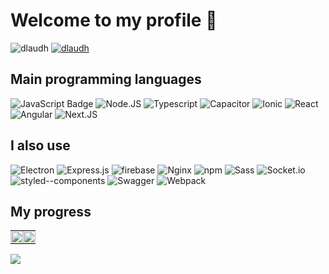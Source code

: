 # Welcome to my profile 👋
<a target="_blank" rel="noopener noreferrer">
<img src="https://komarev.com/ghpvc/?username=dlaudh&label=Profile%20views&color=0e75b6&style=flat" alt="dlaudh" />
</a>

<a target="_blank" href="https://www.linkedin.com/in/vrosano97/">
    <img src="https://img.shields.io/badge/LinkedIn-0077B5?style=for-the-badge&logo=linkedin&logoColor=white" alt="dlaudh" />
    
</a>

## Main programming languages

![JavaScript Badge](https://img.shields.io/badge/JavaScript-F7DF1E?logo=javascript&logoColor=000&style=for-the-badge)
![Node.JS](https://img.shields.io/badge/Node.js-339933?style=for-the-badge&logo=nodedotjs&logoColor=white)
![Typescript](https://shields.io/badge/TypeScript-3178C6?logo=TypeScript&logoColor=FFF&style=for-the-badge)
![Capacitor](https://img.shields.io/badge/Capacitor-119EFF?style=for-the-badge&logo=Capacitor&logoColor=white)
![Ionic](https://img.shields.io/badge/Ionic-3880FF?style=for-the-badge&logo=ionic&logoColor=white)
![React](https://img.shields.io/badge/React-20232A?style=for-the-badge&logo=react&logoColor=61DAFB)
![Angular](https://img.shields.io/badge/Angular-DD0031?style=for-the-badge&logo=angular&logoColor=white)
![Next.JS](https://img.shields.io/badge/next.js-000000?style=for-the-badge&logo=nextdotjs&logoColor=white)

## I also use

![Electron](https://img.shields.io/badge/Electron-2B2E3A?style=for-the-badge&logo=electron&logoColor=9FEAF9)
![Express.js](https://img.shields.io/badge/Express.js-000000?style=for-the-badge&logo=express&logoColor=white)
![firebase](https://img.shields.io/badge/firebase-ffca28?style=for-the-badge&logo=firebase&logoColor=black)
![Nginx](https://img.shields.io/badge/Nginx-009639?style=for-the-badge&logo=nginx&logoColor=white)
![npm](https://img.shields.io/badge/npm-CB3837?style=for-the-badge&logo=npm&logoColor=white)
![Sass](https://img.shields.io/badge/Sass-CC6699?style=for-the-badge&logo=sass&logoColor=white)
![Socket.io](https://img.shields.io/badge/Socket.io-010101?&style=for-the-badge&logo=Socket.io&logoColor=white)
![styled--components](https://img.shields.io/badge/styled--components-DB7093?style=for-the-badge&logo=styled-components&logoColor=white)
![Swagger](https://img.shields.io/badge/Swagger-85EA2D?style=for-the-badge&logo=Swagger&logoColor=white)
![Webpack](https://img.shields.io/badge/Webpack-8DD6F9?style=for-the-badge&logo=Webpack&logoColor=white)

## My progress

<table cellpadding="0">
  <tr style="padding: 0px"> 
    <td valign="top" style="padding: 0px"><img width="100%" src="https://github-readme-stats.vercel.app/api?username=dlaudh&show_icons=true&theme=radical&hide_border=true&include_all_commits=true&count_private=true"/></td>
    <td valign="top" style="padding: 0px"><img width="100%" src="https://github-readme-streak-stats.herokuapp.com/?user=dlaudh&theme=black-ice&hide_border=true&stroke=0000&background=0D1117&ring=e05397&fire=e05397&currStreakLabel=e05397&count_private=true"/></td>
  </tr>
</table>

<img src="https://github-profile-trophy.vercel.app/?username=dlaudh&theme=black-ice"/>

